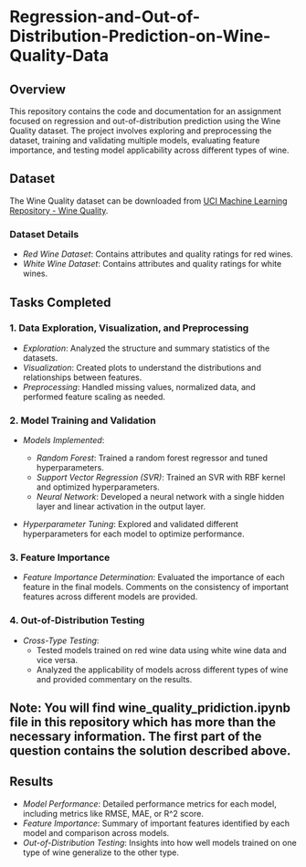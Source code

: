 # Regression-and-Out-of-Distribution-Prediction-on-Wine-Quality-Data

## Overview

This repository contains the code and documentation for an assignment focused on regression and out-of-distribution prediction using the Wine Quality dataset. The project involves exploring and preprocessing the dataset, training and validating multiple models, evaluating feature importance, and testing model applicability across different types of wine.

## Dataset

The Wine Quality dataset can be downloaded from [UCI Machine Learning Repository - Wine Quality](https://archive.ics.uci.edu/ml/datasets/Wine+Quality).

### Dataset Details

- *Red Wine Dataset*: Contains attributes and quality ratings for red wines.
- *White Wine Dataset*: Contains attributes and quality ratings for white wines.

## Tasks Completed

### 1. Data Exploration, Visualization, and Preprocessing

- *Exploration*: Analyzed the structure and summary statistics of the datasets.
- *Visualization*: Created plots to understand the distributions and relationships between features.
- *Preprocessing*: Handled missing values, normalized data, and performed feature scaling as needed.

### 2. Model Training and Validation

- *Models Implemented*:
  - *Random Forest*: Trained a random forest regressor and tuned hyperparameters.
  - *Support Vector Regression (SVR)*: Trained an SVR with RBF kernel and optimized hyperparameters.
  - *Neural Network*: Developed a neural network with a single hidden layer and linear activation in the output layer.

- *Hyperparameter Tuning*: Explored and validated different hyperparameters for each model to optimize performance.

### 3. Feature Importance

- *Feature Importance Determination*: Evaluated the importance of each feature in the final models. Comments on the consistency of important features across different models are provided.

### 4. Out-of-Distribution Testing

- *Cross-Type Testing*:
  - Tested models trained on red wine data using white wine data and vice versa.
  - Analyzed the applicability of models across different types of wine and provided commentary on the results.
 
    
## Note: You will find wine_quality_pridiction.ipynb file in this repository which has more than the necessary information. The first part of the question contains the solution described above.


## Results

- *Model Performance*: Detailed performance metrics for each model, including metrics like RMSE, MAE, or R^2 score.
- *Feature Importance*: Summary of important features identified by each model and comparison across models.
- *Out-of-Distribution Testing*: Insights into how well models trained on one type of wine generalize to the other type.
